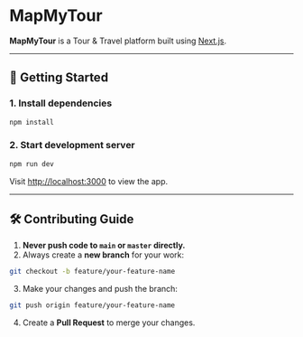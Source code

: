 # MapMyTour

**MapMyTour** is a Tour & Travel platform built using [Next.js](https://nextjs.org).

---

## 🚀 Getting Started

### 1. Install dependencies

```bash
npm install
```

### 2. Start development server

```bash
npm run dev
```

Visit [http://localhost:3000](http://localhost:3000) to view the app.

---

## 🛠️ Contributing Guide

1. **Never push code to `main` or `master` directly.**
2. Always create a **new branch** for your work:

```bash
git checkout -b feature/your-feature-name
```

3. Make your changes and push the branch:

```bash
git push origin feature/your-feature-name
```

4. Create a **Pull Request** to merge your changes.
